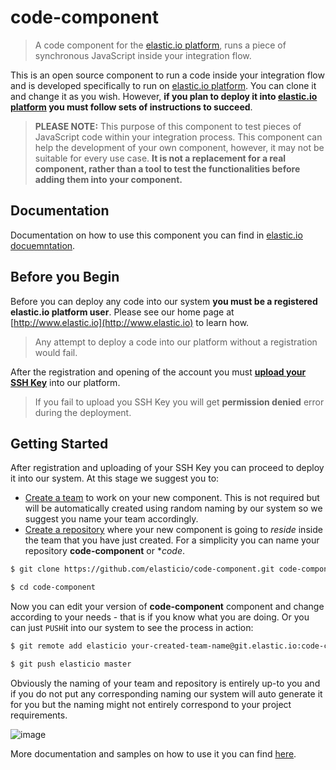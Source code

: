 # code-component

> A code component for the [elastic.io platform](http://www.elastic.io "elastic.io platform"), runs a piece of synchronous JavaScript inside your integration flow.

This is an open source component to run a code inside your integration flow and is developed specifically to run on [elastic.io platform](http://www.elastic.io "elastic.io platform"). You can clone it and change it as you wish. However, **if you plan to deploy it into [elastic.io platform](http://www.elastic.io "elastic.io platform") you must follow sets of instructions to succeed**.

> **PLEASE NOTE:** This purpose of this component to test pieces of JavaScript code within your integration process. This component can help the development of your own component, however, it may not be suitable for every use case. **It is not a replacement for a real component, rather than a tool to test the functionalities before adding them into your component.**

## Documentation

Documentation on how to use this component you can find in [elastic.io docuemntation](http://docs.elastic.io/docs/code#section-how-to-use-it-).

## Before you Begin

Before you can deploy any code into our system **you must be a registered elastic.io platform user**. Please see our home page at [http://www.elastic.io](http://www.elastic.io) to learn how.

> Any attempt to deploy a code into our platform without a registration would fail.

After the registration and opening of the account you must **[upload your SSH Key](http://docs.elastic.io/docs/ssh-key)** into our platform.

> If you fail to upload you SSH Key you will get **permission denied** error during the deployment.

## Getting Started

After registration and uploading of your SSH Key you can proceed to deploy it into our system. At this stage we suggest you to:
* [Create a team](http://docs.elastic.io/page/team-management) to work on your new component. This is not required but will be automatically created using random naming by our system so we suggest you name your team accordingly.
* [Create a repository](http://docs.elastic.io/page/repository-management) where your new component is going to *reside* inside the team that you have just created. For a simplicity you can name your repository **code-component** or **code*.

```bash
$ git clone https://github.com/elasticio/code-component.git code-component

$ cd code-component
```
Now you can edit your version of **code-component** component and change according to your needs - that is if you know what you are doing. Or you can just ``PUSH``it into our system to see the process in action:

```bash
$ git remote add elasticio your-created-team-name@git.elastic.io:code-component.git

$ git push elasticio master
```
Obviously the naming of your team and repository is entirely up-to you and if you do not put any corresponding naming our system will auto generate it for you but the naming might not entirely correspond to your project requirements.

![image](https://cloud.githubusercontent.com/assets/56208/14851075/c4cf0702-0c7d-11e6-818a-035b8ad6f25c.png)

More documentation and samples on how to use it you can find [here](http://docs.elastic.io/docs/code#section-how-to-use-it-).
